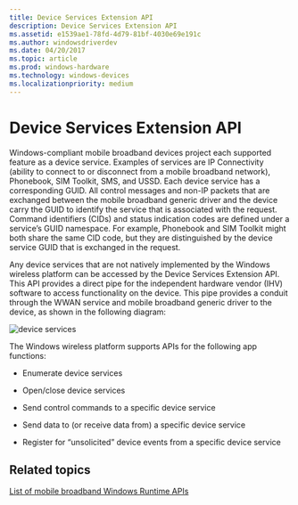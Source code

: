```yaml
---
title: Device Services Extension API
description: Device Services Extension API
ms.assetid: e1539ae1-78fd-4d79-81bf-4030e69e191c
ms.author: windowsdriverdev
ms.date: 04/20/2017
ms.topic: article
ms.prod: windows-hardware
ms.technology: windows-devices
ms.localizationpriority: medium
---
```


# Device Services Extension API


Windows-compliant mobile broadband devices project each supported feature as a device service. Examples of services are IP Connectivity (ability to connect to or disconnect from a mobile broadband network), Phonebook, SIM Toolkit, SMS, and USSD. Each device service has a corresponding GUID. All control messages and non-IP packets that are exchanged between the mobile broadband generic driver and the device carry the GUID to identify the service that is associated with the request. Command identifiers (CIDs) and status indication codes are defined under a service’s GUID namespace. For example, Phonebook and SIM Toolkit might both share the same CID code, but they are distinguished by the device service GUID that is exchanged in the request.

Any device services that are not natively implemented by the Windows wireless platform can be accessed by the Device Services Extension API. This API provides a direct pipe for the independent hardware vendor (IHV) software to access functionality on the device. This pipe provides a conduit through the WWAN service and mobile broadband generic driver to the device, as shown in the following diagram:

![device services](images/mb-fig1-deviceservices.png)

The Windows wireless platform supports APIs for the following app functions:

-   Enumerate device services

-   Open/close device services

-   Send control commands to a specific device service

-   Send data to (or receive data from) a specific device service

-   Register for “unsolicited” device events from a specific device service

## <span id="related_topics"></span>Related topics


[List of mobile broadband Windows Runtime APIs](list-of-mobile-broadband-windows-runtime-apis.md)

 

 






